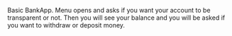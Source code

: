 Basic BankApp.
Menu opens and asks if you want your account to be transparent or not.
Then you will see your balance and you will be asked if you want to withdraw or deposit money.